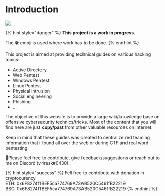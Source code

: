 # Introduction

![](https://hack-army.net/wp-content/uploads/2022/05/My-project-3-2-e1652647278640.png)

{% hint style="danger" %}
**This project is a work in progress**.&#x20;

The 🛠️ emoji is used where work has to be done.
{% endhint %}

This project is aimed at providing technical guides on various hacking topics:

* Active Directory&#x20;
* Web Pentest
* Windows Pentest
* Linux Pentest
* Physical intrusion&#x20;
* Social engineering&#x20;
* Phishing&#x20;
* ...

The objective of this website is to provide a large wiki/knowledge base on offensive cybersecurity technics/tricks. Most of the content that you will find here are just **copy/past** from other valuable resources on internet.&#x20;

Keep in mind that these guides was created to centralize red teaming information that i found all over the web or during CTF and real word pentesting.

:tada:Please feel free to contribute, give feedback/suggestions or reach out to me on Discord (v4resk#0430).

{% hint style="success" %}
Fell free to contribute with donation in cryptocurency\
ETH: 0x6F8274f1BEF5ca774769A73AB520C5461fB22219\
BSC: 0x6F8274f1BEF5ca774769A73AB520C5461fB22219
{% endhint %}
